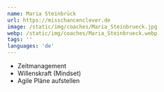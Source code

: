 ```yaml
---
name: Maria Steinbrück
url: https://misschancenclever.de
image: /static/img/coaches/Maria_Steinbrueck.jpg
webp: /static/img/coaches/Maria_Steinbrueck.webp
tags: ''
languages: 'de'
---
```


<ul><li>Zeitmanagement&nbsp;</li><li>Willenskraft (Mindset)&nbsp;</li><li>Agile Pläne aufstellen&nbsp;</li></ul>